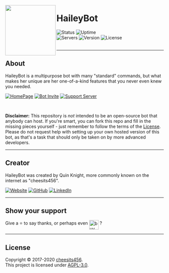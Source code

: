<img src="https://www.haileybot.com/images/haileybot.png" align="left" height="160px"><h1>HaileyBot</h1>
  
![Status][status] ![Uptime][uptime]  
![Servers][servers] ![Version][version] ![License][license]  
<br><hr>

## About

HaileyBot is a multipurpose bot with many &#34;standard&#34; commands, but what makes her unique are her one-of-a-kind features that you never even knew you needed.

[![HomePage][homepage]](https://www.haileybot.com) [![Bot Invite][botinvite]](https://invite.haileybot.com) [![Support Server][supportserver]](https://discord.gg/7QH4YeD)

<br>

**Disclaimer:** This repository is _not_ intended to be an open-source bot that anybody can host. If you're smart, you can fork this repo and fill in the missing pieces yourself - just remember to follow the terms of the [License](https://github.com/HaileyBot/haileybot/blob/master/LICENSE). Please do not request help with setting up your own hosted version of this bot, as that's a task that should only be taken on by more advanced developers.

---

## Creator

HaileyBot was created by Quin Knight, more commonly known on the internet as "cheesits456".

[![Website][cheesits456web]](https://cheesits456.dev)
[![GitHub][cheesits456git]](https://github.com/cheesits456)
[![LinkedIn][cheesits456in]](https://linkedin.com/in/cheesits456)

---

## Show your support

Give a ⭐️ to say thanks, or perhaps even [<img src="https://cdn.buymeacoffee.com/buttons/lato-blue.png" align="top" height="30px" alt="buy me a coffee">](https://donate.haileybot.com) ? 

---

## License

Copyright © 2017-2020 [cheesits456](https://github.com/cheesits456).  
This project is licensed under [AGPL-3.0](https://github.com/cheesits456/haileybot/blob/master/LICENSE.md).


[status]:			https://img.shields.io/badge/dynamic/json?color=brightgreen&label=status&query=status&url=https%3A%2F%2Fdiscord.bots.gg%2Fapi%2Fv1%2Fbots%2F423637161632464906&style=flat-square
[uptime]:			https://img.shields.io/uptimerobot/ratio/m784065506-f9e54410b7e5bb102ad08c84?style=flat-square&color=0a0
[servers]:			https://img.shields.io/badge/dynamic/json?label=servers&query=guildCount&url=https%3A%2F%2Fdiscord.bots.gg%2Fapi%2Fv1%2Fbots%2F423637161632464906&style=flat-square&color=2c75ff
[version]:			https://img.shields.io/github/package-json/v/HaileyBot/haileybot?color=5F4DEF&style=flat-square
[license]:			https://img.shields.io/github/license/HaileyBot/haileybot?style=flat-square&color=blueviolet
[homepage]: 		https://img.shields.io/badge/-HomePage-2c75ff?style=for-the-badge
[botinvite]:		https://img.shields.io/badge/-Bot%20Invite-2c75ff?style=for-the-badge
[supportserver]:	https://img.shields.io/badge/-Support%20Server-2c75ff?style=for-the-badge
[cheesits456web]:	https://img.shields.io/badge/-Website-e722e7?style=for-the-badge
[cheesits456git]:	https://img.shields.io/badge/-GitHub-e722e7?style=for-the-badge
[cheesits456in]:	https://img.shields.io/badge/-LinkedIn-e722e7?style=for-the-badge
